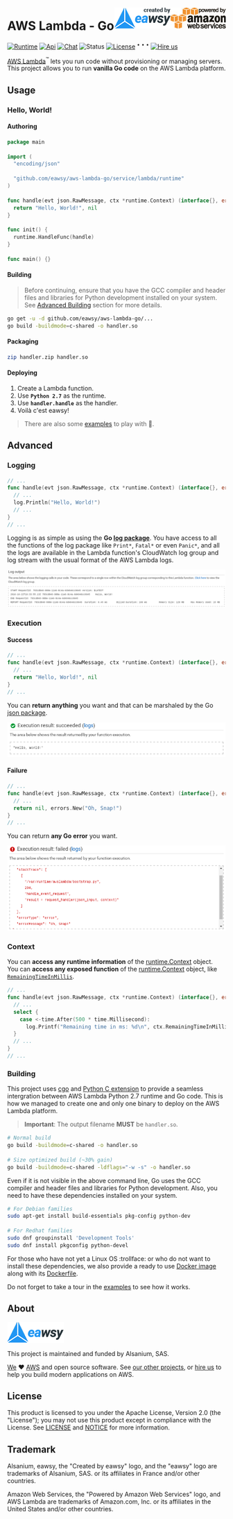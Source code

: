 [<img src="_asset/powered-by-aws.png" alt="Powered by Amazon Web Services" align="right">][aws-site-url]
[<img src="_asset/created-by-eawsy.png" alt="Created by eawsy" align="right">][eawsy-site-url]

# AWS Lambda - Go
[![Runtime][runtime-badge]][eawsy-runtime-go-url]
[![Api][api-badge]][eawsy-godoc-url]
[![Chat][chat-badge]][eawsy-gitter-url]
![Status][status-badge]
[![License][license-badge]][eawsy-license-url]
<sup>•</sup> <sup>•</sup> <sup>•</sup>
[![Hire us][hire-us-badge]][eawsy-hire-us-url]

[AWS Lambda][aws-lambda-url]<sup>™</sup> lets you run code without provisioning 
or managing servers. This project allows you to run **vanilla Go code** on the 
AWS Lambda platform.


## Usage

### Hello, World!

#### Authoring

```go
package main

import (
  "encoding/json"

  "github.com/eawsy/aws-lambda-go/service/lambda/runtime"
)

func handle(evt json.RawMessage, ctx *runtime.Context) (interface{}, error) {
  return "Hello, World!", nil
}

func init() {
  runtime.HandleFunc(handle)
}

func main() {}
```

#### Building

> Before continuing, ensure that you have the GCC compiler and header files and 
  libraries for Python development installed on your system. See 
  [Advanced Building](#building-1) section for more details.

```sh
go get -u -d github.com/eawsy/aws-lambda-go/...
go build -buildmode=c-shared -o handler.so
```

#### Packaging

```sh
zip handler.zip handler.so
```

#### Deploying

  1. Create a Lambda function.
  2. Use **`Python 2.7`** as the runtime.
  3. Use **`handler.handle`** as the handler.
  4. Voilà c'est eawsy!

> There are also some [examples][eawsy-examples-url] to play with :tada:.

## Advanced

### Logging

```go
// ...
func handle(evt json.RawMessage, ctx *runtime.Context) (interface{}, error) {
  // ...
  log.Println("Hello, World!")
  // ...
}
// ...
```

Logging is as simple as using the **Go [log package][go-log-url]**. You have 
access to all the functions of the log package like 
`Print*`, `Fatal*` or even `Panic*`, and all the logs are available in the Lambda 
function's CloudWatch log group and log stream with the usual format of the AWS 
Lambda logs.

![CloudWatch logs screenshot][eawsy-logs-img]

### Execution

#### Success

```go
// ...
func handle(evt json.RawMessage, ctx *runtime.Context) (interface{}, error) {
  // ...
  return "Hello, World!", nil
}
// ...
```

You can **return anything** you want and that can be marshaled by the Go 
[json package][go-json-url].

![Successful function execution screenshot][eawsy-success-img]

#### Failure

```go
// ...
func handle(evt json.RawMessage, ctx *runtime.Context) (interface{}, error) {
  // ...
  return nil, errors.New("Oh, Snap!")
}
// ...
```

You can return **any Go error** you want.

![Failed function execution screenshot][eawsy-failure-img]

### Context

You can **access any runtime information** of the 
[runtime.Context][eawsy-godoc-ctx-url] object.  
You can **access any exposed function** of the 
[runtime.Context][eawsy-godoc-ctx-url] object, like 
[`RemainingTimeInMillis`][eawsy-godoc-rtm-url].

```go
// ...
func handle(evt json.RawMessage, ctx *runtime.Context) (interface{}, error) {
  // ...
  select {
    case <-time.After(500 * time.Millisecond):
      log.Printf("Remaining time in ms: %d\n", ctx.RemainingTimeInMillis())
  }
  // ...
}
// ...
```

### Building

This project uses [cgo][go-cgo-url] and [Python C extension][python-ext-url] to
provide a seamless intergration between AWS Lambda Python 2.7 runtime and Go 
code. This is how we managed to create one and only one binary to deploy on the
AWS Lambda platform.

> **Important**: The output filename **MUST** be `handler.so`.


```sh
# Normal build
go build -buildmode=c-shared -o handler.so

# Size optimized build (~30% gain)
go build -buildmode=c-shared -ldflags="-w -s" -o handler.so
```

Even if it is not visible in the above command line, Go uses the GCC compiler 
and header files and libraries for Python development. Also, you need to have
these dependencies installed on your system.

```sh
# For Debian families
sudo apt-get install build-essentials pkg-config python-dev

# For Redhat families
sudo dnf groupinstall 'Development Tools'
sudo dnf install pkgconfig python-devel
```

For those who have not yet a Linux OS :trollface: or who do not want to install
these dependencies, we also provide a ready to use 
[Docker image][eawsy-docker-url] along with its 
[Dockerfile][eawsy-dockerfile-url]. 

Do not forget to take a tour in the [examples][eawsy-examples-url] to see how it 
works.


## About

[![eawsy][eawsy-logo-img]][eawsy-site-url]

This project is maintained and funded by Alsanium, SAS.

[We][eawsy-site-url] :heart: [AWS][aws-site-url] and open source software. See 
[our other projects][eawsy-github-url], or [hire us][eawsy-hire-us-url] to help 
you build modern applications on AWS.

## License

This product is licensed to you under the Apache License, Version 2.0
(the "License"); you may not use this product except in compliance with the
License. See [LICENSE][eawsy-license-url] and [NOTICE][eawsy-notice-url] for 
more information.

## Trademark

Alsanium, eawsy, the "Created by eawsy" logo, and the "eawsy" logo are 
trademarks of Alsanium, SAS. or its affiliates in France and/or other countries.

Amazon Web Services, the "Powered by Amazon Web Services" logo, and AWS Lambda
are trademarks of Amazon.com, Inc. or its affiliates in the United States and/or 
other countries.

  [eawsy-site-url]: https://eawsy.com
  [eawsy-github-url]: https://github.com/eawsy
  [eawsy-examples-url]: https://github.com/eawsy/aws-lambda-go/tree/master/_example
  [eawsy-dockerfile-url]: https://github.com/eawsy/aws-lambda-go/blob/master/_docker/Dockerfile
  [eawsy-godoc-url]: https://godoc.org/github.com/eawsy/aws-lambda-go/service/lambda/runtime
  [eawsy-godoc-ctx-url]: https://godoc.org/github.com/eawsy/aws-lambda-go/service/lambda/runtime/#Context
  [eawsy-godoc-rtm-url]: https://godoc.org/github.com/eawsy/aws-lambda-go/service/lambda/runtime/#Context.RemainingTimeInMillis
  [eawsy-gitter-url]: https://gitter.im/eawsy/bavardage
  [eawsy-license-url]: https://github.com/eawsy/aws-lambda-go/blob/master/LICENSE
  [eawsy-notice-url]: https://github.com/eawsy/aws-lambda-go/blob/master/NOTICE
  [eawsy-hire-us-url]: https://docs.google.com/forms/d/e/1FAIpQLSfPvn1Dgp95DXfvr3ClPHCNF5abi4D1grveT5btVyBHUk0nXw/viewform
  [eawsy-runtime-go-url]: https://github.com/eawsy/aws-lambda-go
  [eawsy-docker-url]: https://hub.docker.com/r/eawsy/aws-lambda-go/
  [eawsy-logo-img]: _asset/eawsy.png
  [eawsy-logs-img]: _asset/screenshot_logs.png
  [eawsy-success-img]: _asset/screenshot_success.png
  [eawsy-failure-img]: _asset/screenshot_failure.png  
  [go-cgo-url]: https://golang.org/cmd/cgo/
  [go-log-url]: https://golang.org/pkg/log/
  [go-json-url]: https://golang.org/pkg/encoding/json/
  [python-ext-url]: https://docs.python.org/2/extending/extending.html
  [aws-site-url]: https://aws.amazon.com/
  [aws-lambda-url]: https://aws.amazon.com/lambda/  
  [runtime-badge]: http://img.shields.io/badge/runtime-go-ef6c00.svg?style=flat-square
  [api-badge]: http://img.shields.io/badge/api-godoc-7986cb.svg?style=flat-square
  [chat-badge]: http://img.shields.io/badge/chat-gitter-e91e63.svg?style=flat-square
  [status-badge]: http://img.shields.io/badge/status-stable-689f38.svg?style=flat-square
  [license-badge]: http://img.shields.io/badge/license-apache-757575.svg?style=flat-square
  [hire-us-badge]: http://img.shields.io/badge/hire-eawsy-2196f3.svg?style=flat-square
  
